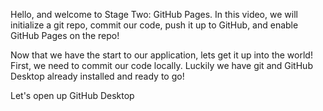 Hello, and welcome to Stage Two: GitHub Pages. In this video, we will initialize a git repo, commit our code, push it up to GitHub, and enable GitHub Pages on the repo!

Now that we have the start to our application, lets get it up into the world! First, we need to commit our code locally. Luckily we have git and GitHub Desktop already installed and ready to go!

Let's open up GitHub Desktop